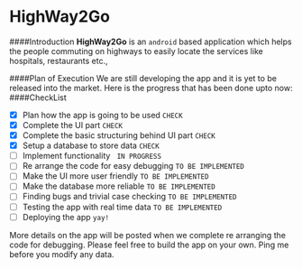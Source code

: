 # HighWay2Go

####Introduction
**HighWay2Go** is an `android` based application which helps the people commuting on highways to easily locate the services like hospitals, restaurants etc.,

####Plan of Execution
We are still developing the app and it is yet to be released into the market.
Here is the progress that has been done upto now:
####CheckList
- [x] Plan how the app is going to be used                  ` CHECK `
- [x] Complete the UI part                                   ` CHECK `
- [x] Complete the basic structuring behind UI part          ` CHECK `
- [x] Setup a database to store data                         ` CHECK ` 
- [ ] Implement functionality                                ` IN PROGRESS `
- [ ] Re arrange the code for easy debugging  ` TO BE IMPLEMENTED `
- [ ] Make the UI more user friendly  ` TO BE IMPLEMENTED `
- [ ] Make the database more reliable  ` TO BE IMPLEMENTED `
- [ ] Finding bugs and trivial case checking  ` TO BE IMPLEMENTED `
- [ ] Testing the app with real time data  ` TO BE IMPLEMENTED `
- [ ] Deploying the app  `yay!`

More details on the app will be posted when we complete re arranging the code for debugging.
Please feel free to build the app on your own. Ping me before you modify any data.